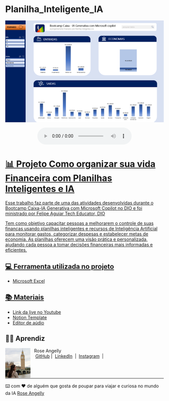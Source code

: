 # Planilha_Inteligente_IA

<p align="center">
<img 
    src="./Tela.png"
    width="600"
/>
</p>

<p align="center">
    <a href="https://github.com/roseangelly/> EP.1_Caixa dos presentes 🎶Clique aqui para ouvir</a>

</p>

<div align="center">
    <audio src="output/podcast_editado.MP3" controls title="Podcast editado"></audio>
</div>

# 📊 Projeto Como organizar sua vida Financeira com Planilhas Inteligentes e IA

Esse trabalho faz parte de uma das atividades desenvolvidas durante o Bootcamp Caixa-IA Generativa com Microsoft Copilot no DIO e foi ministrado por Felipe Aguiar
Tech Educator, DIO

Tem como objetivo capacitar pessoas a melhorarem o controle de suas finanças usando planilhas inteligentes e recursos de Inteligência Artificial 
para monitorar gastos, categorizar despesas e estabelecer metas de economia. As planilhas oferecem uma visão prática e personalizada, 
ajudando cada pessoa a tomar decisões financeiras mais informadas e eficientes.


## 💻 Ferramenta utilizada no projeto

- Microsoft Excel

## 📚 Materiais

- [Link da live no Youtube](https://www.youtube.com)
- [Notion Template](https://www.notion.so/Podcast-AI-Studio-Caixa-dos-Presentes-1727fb03f42880b38783c566e5efbaf6?pvs=4)
- [Editor de aúdio](https://www.capcut.com/editor?from_page=landing_page&__action_from=picture_V%C3%ADdeos%20profissionais%20em%20minutos,%20n%C3%A3o%20em%20horas.)


## 👨‍💻 Aprendiz

<p>
    <img 
      align=left 
      margin=10 
      width=80 
      src="./viagem.PNG"
    />
    <p>&nbsp&nbsp&nbspRose Angelly<br>
    &nbsp&nbsp&nbsp
    <a href="https://github.com/roseangelly">
    GitHub</a>&nbsp;|&nbsp;
    <a href="https://www.linkedin.com/in/
rose-angelly-cabral-022059225">LinkedIn</a>
&nbsp;|&nbsp;
    <a href="https://www.instagram.com/rose.angelly/profilecard/?igsh=MXZ5bxOTIxeGIndw==/">
    Instagram</a>
&nbsp;|&nbsp;</p>
</p>
<br/><br/>
<p>

---

⌨️ com ❤️ de alguém que gosta de poupar para viajar e curiosa no mundo da IA [Rose Angelly](https://github.com/roseangelly)
